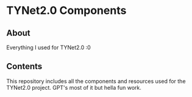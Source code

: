 # TYNet2.0 Components  

## About  
Everything I used for TYNet2.0 :0  

## Contents  
This repository includes all the components and resources used for the TYNet2.0 project.
GPT's most of it but hella fun work.
